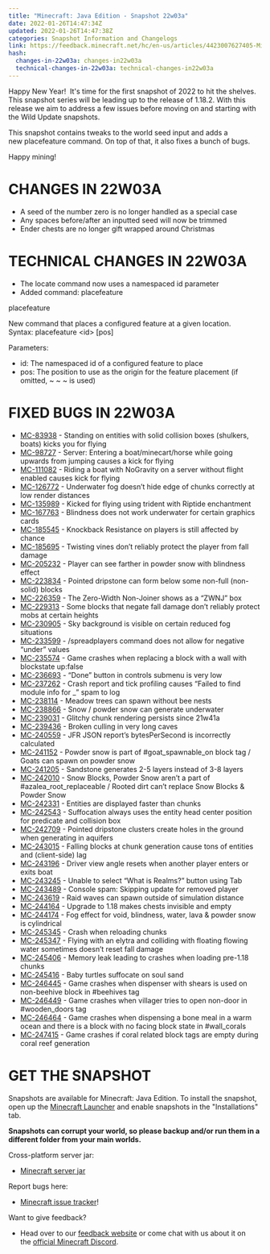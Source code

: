 ```yaml
---
title: "Minecraft: Java Edition - Snapshot 22w03a"
date: 2022-01-26T14:47:34Z
updated: 2022-01-26T14:47:38Z
categories: Snapshot Information and Changelogs
link: https://feedback.minecraft.net/hc/en-us/articles/4423007627405-Minecraft-Java-Edition-Snapshot-22w03a
hash:
  changes-in-22w03a: changes-in22w03a
  technical-changes-in-22w03a: technical-changes-in22w03a
---
```


Happy New Year!  It's time for the first snapshot of 2022 to hit the shelves. This snapshot series will be leading up to the release of 1.18.2. With this release we aim to address a few issues before moving on and starting with the Wild Update snapshots.

This snapshot contains tweaks to the world seed input and adds a new placefeature command. On top of that, it also fixes a bunch of bugs.

Happy mining!

# CHANGES IN 22W03A

- A seed of the number zero is no longer handled as a special case
- Any spaces before/after an inputted seed will now be trimmed
- Ender chests are no longer gift wrapped around Christmas

# TECHNICAL CHANGES IN 22W03A

- The locate command now uses a namespaced id parameter
- Added command: placefeature

<div>

  
placefeature

</div>

New command that places a configured feature at a given location. Syntax: placefeature \<id\> \[pos\]

Parameters:

- id: The namespaced id of a configured feature to place
- pos: The position to use as the origin for the feature placement (if omitted, ~ ~ ~ is used)

# FIXED BUGS IN 22W03A

- [MC-83938](https://bugs.mojang.com/browse/MC-83938) - Standing on entities with solid collision boxes (shulkers, boats) kicks you for flying
- [MC-98727](https://bugs.mojang.com/browse/MC-98727) - Server: Entering a boat/minecart/horse while going upwards from jumping causes a kick for flying
- [MC-111082](https://bugs.mojang.com/browse/MC-111082) - Riding a boat with NoGravity on a server without flight enabled causes kick for flying
- [MC-126772](https://bugs.mojang.com/browse/MC-126772) - Underwater fog doesn’t hide edge of chunks correctly at low render distances
- [MC-135989](https://bugs.mojang.com/browse/MC-135989) - Kicked for flying using trident with Riptide enchantment
- [MC-167763](https://bugs.mojang.com/browse/MC-167763) - Blindness does not work underwater for certain graphics cards
- [MC-185545](https://bugs.mojang.com/browse/MC-185545) - Knockback Resistance on players is still affected by chance
- [MC-185695](https://bugs.mojang.com/browse/MC-185695) - Twisting vines don’t reliably protect the player from fall damage
- [MC-205232](https://bugs.mojang.com/browse/MC-205232) - Player can see farther in powder snow with blindness effect
- [MC-223834](https://bugs.mojang.com/browse/MC-223834) - Pointed dripstone can form below some non-full (non-solid) blocks
- [MC-226359](https://bugs.mojang.com/browse/MC-226359) - The Zero-Width Non-Joiner shows as a “ZWNJ” box
- [MC-229313](https://bugs.mojang.com/browse/MC-229313) - Some blocks that negate fall damage don’t reliably protect mobs at certain heights
- [MC-230905](https://bugs.mojang.com/browse/MC-230905) - Sky background is visible on certain reduced fog situations
- [MC-233599](https://bugs.mojang.com/browse/MC-233599) - /spreadplayers command does not allow for negative “under” values
- [MC-235574](https://bugs.mojang.com/browse/MC-235574) - Game crashes when replacing a block with a wall with blockstate up:false
- [MC-236693](https://bugs.mojang.com/browse/MC-236693) - “Done” button in controls submenu is very low
- [MC-237262](https://bugs.mojang.com/browse/MC-237262) - Crash report and tick profiling causes “Failed to find module info for \_” spam to log
- [MC-238114](https://bugs.mojang.com/browse/MC-238114) - Meadow trees can spawn without bee nests
- [MC-238866](https://bugs.mojang.com/browse/MC-238866) - Snow / powder snow can generate underwater
- [MC-239031](https://bugs.mojang.com/browse/MC-239031) - Glitchy chunk rendering persists since 21w41a
- [MC-239436](https://bugs.mojang.com/browse/MC-239436) - Broken culling in very long caves
- [MC-240559](https://bugs.mojang.com/browse/MC-240559) - JFR JSON report’s bytesPerSecond is incorrectly calculated
- [MC-241152](https://bugs.mojang.com/browse/MC-241152) - Powder snow is part of \#goat_spawnable_on block tag / Goats can spawn on powder snow
- [MC-241205](https://bugs.mojang.com/browse/MC-241205) - Sandstone generates 2-5 layers instead of 3-8 layers
- [MC-242010](https://bugs.mojang.com/browse/MC-242010) - Snow Blocks, Powder Snow aren’t a part of \#azalea_root_replaceable / Rooted dirt can’t replace Snow Blocks & Powder Snow
- [MC-242331](https://bugs.mojang.com/browse/MC-242331) - Entities are displayed faster than chunks
- [MC-242543](https://bugs.mojang.com/browse/MC-242543) - Suffocation always uses the entity head center position for predicate and collision box
- [MC-242709](https://bugs.mojang.com/browse/MC-242709) - Pointed dripstone clusters create holes in the ground when generating in aquifers
- [MC-243015](https://bugs.mojang.com/browse/MC-243015) - Falling blocks at chunk generation cause tons of entities and (client-side) lag
- [MC-243196](https://bugs.mojang.com/browse/MC-243196) - Driver view angle resets when another player enters or exits boat
- [MC-243245](https://bugs.mojang.com/browse/MC-243245) - Unable to select “What is Realms?” button using Tab
- [MC-243489](https://bugs.mojang.com/browse/MC-243489) - Console spam: Skipping update for removed player
- [MC-243619](https://bugs.mojang.com/browse/MC-243619) - Raid waves can spawn outside of simulation distance
- [MC-244164](https://bugs.mojang.com/browse/MC-244164) - Upgrade to 1.18 makes chests invisible and empty
- [MC-244174](https://bugs.mojang.com/browse/MC-244174) - Fog effect for void, blindness, water, lava & powder snow is cylindrical
- [MC-245345](https://bugs.mojang.com/browse/MC-245345) - Crash when reloading chunks
- [MC-245347](https://bugs.mojang.com/browse/MC-245347) - Flying with an elytra and colliding with floating flowing water sometimes doesn’t reset fall damage
- [MC-245406](https://bugs.mojang.com/browse/MC-245406) - Memory leak leading to crashes when loading pre-1.18 chunks
- [MC-245416](https://bugs.mojang.com/browse/MC-245416) - Baby turtles suffocate on soul sand
- [MC-246445](https://bugs.mojang.com/browse/MC-246445) - Game crashes when dispenser with shears is used on non-beehive block in \#beehives tag
- [MC-246449](https://bugs.mojang.com/browse/MC-246449) - Game crashes when villager tries to open non-door in \#wooden_doors tag
- [MC-246464](https://bugs.mojang.com/browse/MC-246464) - Game crashes when dispensing a bone meal in a warm ocean and there is a block with no facing block state in \#wall_corals
- [MC-247415](https://bugs.mojang.com/browse/MC-247415) - Game crashes if coral related block tags are empty during coral reef generation

# GET THE SNAPSHOT

Snapshots are available for Minecraft: Java Edition. To install the snapshot, open up the [Minecraft Launcher](https://www.minecraft.net/download.html) and enable snapshots in the "Installations" tab.

**Snapshots can corrupt your world, so please backup and/or run them in a different folder from your main worlds.**

Cross-platform server jar:

- [Minecraft server jar](https://launcher.mojang.com/v1/objects/686320be073916ae97b1ad78d22627809491dfc2/server.jar)

Report bugs here:

- [Minecraft issue tracker](https://bugs.mojang.com/browse/MC)!

Want to give feedback?

- Head over to our [feedback website](https://aka.ms/CavesCliffsFeedback?ref=minecraftnet) or come chat with us about it on the [official Minecraft Discord](https://discordapp.com/invite/minecraft).
